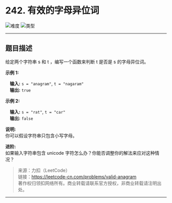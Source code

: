 # 242. 有效的字母异位词

![难度](https://img.shields.io/badge/难度-简单-5cb85c.svg?logo=leetcode&style=flat)  ![类型](https://img.shields.io/badge/类型-set/map-violet.svg?style=flat)

---

## 题目描述

给定两个字符串 s 和 t ，编写一个函数来判断 t 是否是 s 的字母异位词。

**示例 1:**

&emsp;**输入:** `s = "anagram"`, `t = "nagaram"`  
&emsp;**输出:** `true`

**示例 2:**

&emsp;**输入:** `s = "rat"`, `t = "car"`  
&emsp;**输出:** `false`

**说明:**  
你可以假设字符串只包含小写字母。

**进阶:**  
如果输入字符串包含 unicode 字符怎么办？你能否调整你的解法来应对这种情况？

> 来源：力扣（LeetCode）  
> 链接：https://leetcode-cn.com/problems/valid-anagram  
> 著作权归领扣网络所有。商业转载请联系官方授权，非商业转载请注明出处。  

---
